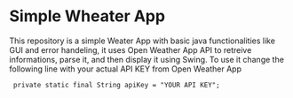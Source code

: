 # Simple Wheater App

This repository is a simple Weater App with basic java functionalities like GUI and error handeling, it uses Open Weather App API to retreive informations, parse it, and then display it using Swing. 
To use it change the following line with your actual API KEY from Open Weather App
```
 private static final String apiKey = "YOUR API KEY";
```
